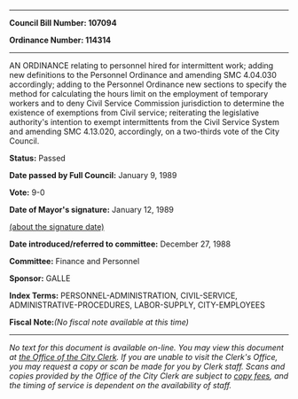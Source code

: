 

********

**Council Bill Number: 107094**
   
**Ordinance Number: 114314**
********

 AN ORDINANCE relating to personnel hired for intermittent work; adding new definitions to the Personnel Ordinance and amending SMC 4.04.030 accordingly; adding to the Personnel Ordinance new sections to specify the method for calculating the hours limit on the employment of temporary workers and to deny Civil Service Commission jurisdiction to determine the existence of exemptions from Civil service; reiterating the legislative authority's intention to exempt intermittents from the Civil Service System and amending SMC 4.13.020, accordingly, on a two-thirds vote of the City Council.

**Status:** Passed
   
**Date passed by Full Council:** January 9, 1989
   
**Vote:** 9-0
   
**Date of Mayor's signature:** January 12, 1989
   
[(about the signature date)](/~public/approvaldate.htm)
   
   
   
**Date introduced/referred to committee:** December 27, 1988
   
**Committee:** Finance and Personnel
   
**Sponsor:** GALLE
   
   
**Index Terms:** PERSONNEL-ADMINISTRATION, CIVIL-SERVICE, ADMINISTRATIVE-PROCEDURES, LABOR-SUPPLY, CITY-EMPLOYEES

**Fiscal Note:**_(No fiscal note available at this time)_
********

_No text for this document is available on-line. You may view this document at [the Office of the City Clerk](http://www.seattle.gov/leg/clerk/contactUs.htm). If you are unable to visit the Clerk's Office, you may request a copy or scan be made for you by Clerk staff. Scans and copies provided by the Office of the City Clerk are subject to [copy fees](http://clerk.seattle.gov/~public/clerkfees.htm), and the timing of service is dependent on the availability of staff._

